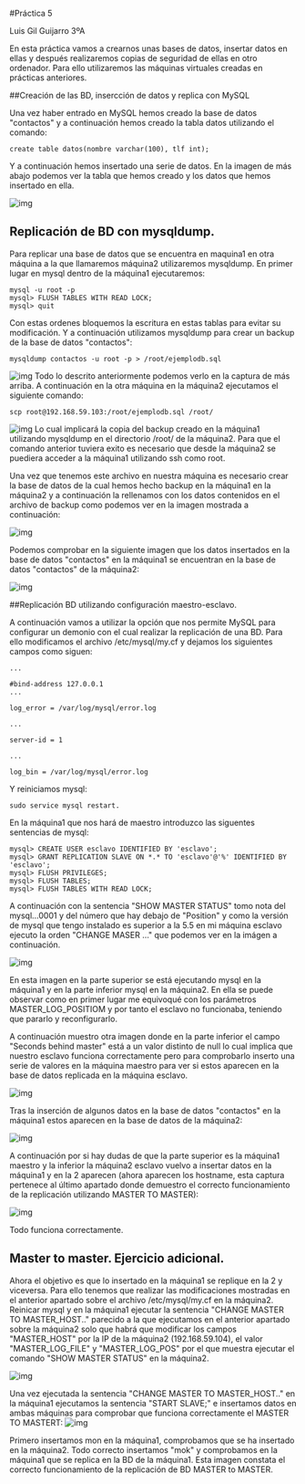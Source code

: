 #Práctica 5

Luis Gil Guijarro 3ºA


En esta práctica vamos a crearnos unas bases de datos, insertar datos en ellas y después realizaremos copias de seguridad de ellas en otro ordenador. Para ello utilizaremos las máquinas virtuales creadas en prácticas anteriores.

##Creación de las BD, insercción de datos y replica con MySQL

Una vez haber entrado en MySQL hemos creado la base de datos "contactos"  y a continuación hemos creado la tabla datos utilizando el comando:
```
create table datos(nombre varchar(100), tlf int);
```

Y a continuación hemos insertado una serie de datos. En la imagen de más abajo podemos ver la tabla que hemos creado y los datos que hemos insertado en ella.

![img](https://github.com/LuisGi93/swap2016/blob/master/practica5/capturas/insertardatossql.png)

## Replicación de BD con mysqldump.

Para replicar una base de datos que se encuentra en maquina1 en otra máquina a la que llamaremos máquina2 utilizaremos mysqldump. En primer lugar en mysql dentro de la máquina1 ejecutaremos:

```
mysql -u root -p
mysql> FLUSH TABLES WITH READ LOCK;
mysql> quit

```
Con estas ordenes bloquemos la escritura en estas tablas para evitar su modificación.
Y a continuación utilizamos mysqldump para crear un backup de la base de datos "contactos":

```
mysqldump contactos -u root -p > /root/ejemplodb.sql
```


![img](https://github.com/LuisGi93/swap2016/blob/master/practica5/capturas/unlocksqll.png)
Todo lo descrito anteriormente podemos verlo en la captura de más arriba. A continuación en la otra máquina en la máquina2 ejecutamos el siguiente comando:
```
scp root@192.168.59.103:/root/ejemplodb.sql /root/

```

![img](https://github.com/LuisGi93/swap2016/blob/master/practica5/capturas/transpadomanualsql.png)
Lo cual implicará la copia del backup creado en la máquina1 utilizando mysqldump en el directorio /root/ de la máquina2. Para que el comando anterior tuviera exito es necesario que desde la máquina2 se puediera acceder a la máquina1 utilizando ssh como root.

Una vez que tenemos este archivo en nuestra máquina es necesario crear la base de datos de la cual hemos hecho backup en la máquina1 en la máquina2 y a continuación la rellenamos con los datos contenidos en el archivo de backup como podemos ver en la imagen mostrada a continuación:

![img](https://github.com/LuisGi93/swap2016/blob/master/practica5/capturas/transpadomanualsql2.png)



Podemos comprobar en la siguiente imagen que los datos insertados en la base de datos "contactos" en la máquina1 se encuentran en la base de datos "contactos" de la máquina2:

![img](https://github.com/LuisGi93/swap2016/blob/master/practica5/capturas/transpadomanualsql3.png)


##Replicación BD utilizando configuración maestro-esclavo.

A continuación vamos a utilizar la opción que nos permite MySQL para configurar un demonio con el cual realizar la replicación de una BD. Para ello modificamos el archivo /etc/mysql/my.cf y dejamos los siguientes campos como siguen:
```
...

#bind-address 127.0.0.1
...

log_error = /var/log/mysql/error.log

...

server-id = 1

...

log_bin = /var/log/mysql/error.log
```
Y reiniciamos mysql:
```
sudo service mysql restart.
```
En la máquina1 que nos hará de maestro introduzco las siguentes sentencias de mysql:

```
mysql> CREATE USER esclavo IDENTIFIED BY 'esclavo';
mysql> GRANT REPLICATION SLAVE ON *.* TO 'esclavo'@'%' IDENTIFIED BY 'esclavo';
mysql> FLUSH PRIVILEGES;
mysql> FLUSH TABLES;
mysql> FLUSH TABLES WITH READ LOCK;
```
A continuación con la sentencia "SHOW MASTER STATUS" tomo nota del mysql...0001  y del número que hay debajo de "Position" y como la versión de mysql que tengo instalado es superior a la 5.5 en mi máquina esclavo ejecuto la orden "CHANGE MASER ..." que podemos ver en la imágen a continuación.


![img](https://github.com/LuisGi93/swap2016/blob/master/practica5/capturas/transpadomanualsql5.png)

En esta imagen en la parte superior se está ejecutando mysql en la máquina1 y en la parte inferior mysql en la máquina2. En ella se puede observar como en primer  lugar me equivoqué con los parámetros MASTER_LOG_POSITIOM y por tanto el esclavo no funcionaba, teniendo que pararlo y reconfigurarlo.

A continuación muestro otra imagen donde en la parte inferior el campo "Seconds behind master" está a un valor distinto de null lo cual implica que nuestro esclavo funciona correctamente pero para comprobarlo inserto una serie de valores en la máquina maestro para ver si estos aparecen en la base de datos replicada en la máquina esclavo.


![img](https://github.com/LuisGi93/swap2016/blob/master/practica5/capturas/transpadomanualsql6.png)

Tras la inserción de algunos datos en la base de datos "contactos" en la máquina1 estos aparecen en la base de datos de la máquina2:

![img](https://github.com/LuisGi93/swap2016/blob/master/practica5/capturas/transpadomanualsql7.png)

A continuación por si hay dudas de que la parte superior es la máquina1 maestro y la inferior la máquina2 esclavo vuelvo a insertar datos en la máquina1 y en la 2 aparecen (ahora aparecen los hostname, esta captura pertenece al último apartado donde demuestro el correcto funcionamiento de la replicación utilizando MASTER TO MASTER):


![img](https://github.com/LuisGi93/swap2016/blob/master/practica5/capturas/transpadomanualsql9.png)

Todo funciona correctamente.

## Master to master. Ejercicio adicional.

Ahora el objetivo es que lo insertado en la máquina1 se replique en la 2 y viceversa. Para ello tenemos que realizar las modificaciones mostradas en el anterior apartado sobre el archivo /etc/mysql/my.cf en la máquina2. Reinicar mysql y en la máquina1 ejecutar la sentencia "CHANGE MASTER TO MASTER_HOST.." parecido a la que ejecutamos en el anterior apartado sobre la máquina2 solo que habrá que modificar los campos "MASTER_HOST" por la IP de la máquina2 (192.168.59.104), el valor "MASTER_LOG_FILE" y "MASTER_LOG_POS" por el que muestra ejecutar el comando "SHOW MASTER STATUS" en la máquina2. 


![img](https://github.com/LuisGi93/swap2016/blob/master/practica5/capturas/transpadomanualsql10.png)


Una vez ejecutada la sentencia "CHANGE MASTER TO MASTER_HOST.." en la máquina1 ejecutamos la sentencia "START SLAVE;" e insertamos datos en ambas máquinas para comprobar que funciona correctamente el MASTER TO MASTERT:
![img](https://github.com/LuisGi93/swap2016/blob/master/practica5/capturas/transpadomanualsql9.png)

Primero insertamos mon en la máquina1, comprobamos que se ha insertado en la máquina2. Todo correcto insertamos "mok" y comprobamos en la máquina1 que se replica en la BD de la máquina1. Esta imagen constata el correcto funcionamiento de la replicación de BD  MASTER to MASTER.
